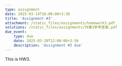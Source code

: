 ```yaml
---
type: assignment
date: 2025-03-14T16:00:00+3:30
title: 'Assignment #3'
attachment: /static_files/assignments/homework3.pdf
solutions: /static_files/assignments/作業3參考答案.pdf
due_event: 
    type: due
    date: 2025-03-20T12:00:00+3:30
    description: 'Assignment #3 due'
---
```

This is HW3.

